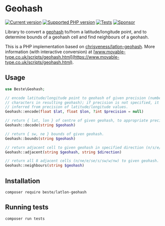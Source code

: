 # Geohash

[![Current version](https://img.shields.io/packagist/v/beste/latlon-geohash.svg?logo=composer)](https://packagist.org/packages/beste/latlon-geohash)
[![Supported PHP version](https://img.shields.io/static/v1?logo=php&label=PHP&message=~7.4.0%20||%20~8.0.0%20||%20~8.1.0&color=777bb4)](https://packagist.org/packages/beste/latlon-geohash)
[![Tests](https://github.com/beste/latlon-geohash-php/workflows/Tests/badge.svg)](https://github.com/beste/latlon-geohash-php/actions)
[![Sponsor](https://img.shields.io/static/v1?logo=GitHub&label=Sponsor&message=%E2%9D%A4&color=ff69b4)](https://github.com/sponsors/jeromegamez)

Library to convert a [geohash](https://en.wikipedia.org/wiki/Geohash) to/from a latitude/longitude point, and to
determine bounds of a geohash cell and find neighbours of a geohash.

This is a PHP implementation based on [chrisveness/latlon-geohash](https://github.com/chrisveness/latlon-geohash).
More information (with interactive conversion) at 
[www.movable-type.co.uk/scripts/geohash.html](https://www.movable-type.co.uk/scripts/geohash.html).

## Usage

```php
use Beste\Geohash;

// encode latitude/longitude point to geohash of given precision (number of
// characters in resulting geohash); if precision is not specified, it is
// inferred from precision of latitude/longitude values.
Geohash::encode(float $lat, float $lon, ?int $precision = null)

// return { lat, lon } of centre of given geohash, to appropriate precision.
Geohash::decode(string $geohash)

// return { sw, ne } bounds of given geohash.
Geohash::bounds(string $geohash)

// return adjacent cell to given geohash in specified direction (n/s/e/w).
Geohash::adjacent(string $geohash, string $direction)

// return all 8 adjacent cells (n/ne/e/se/s/sw/w/nw) to given geohash.
Geohash::neighbours(string $geohash)
```

## Installation

```shell
composer require beste/latlon-geohash
```

## Running tests

```shell
composer run tests
```
